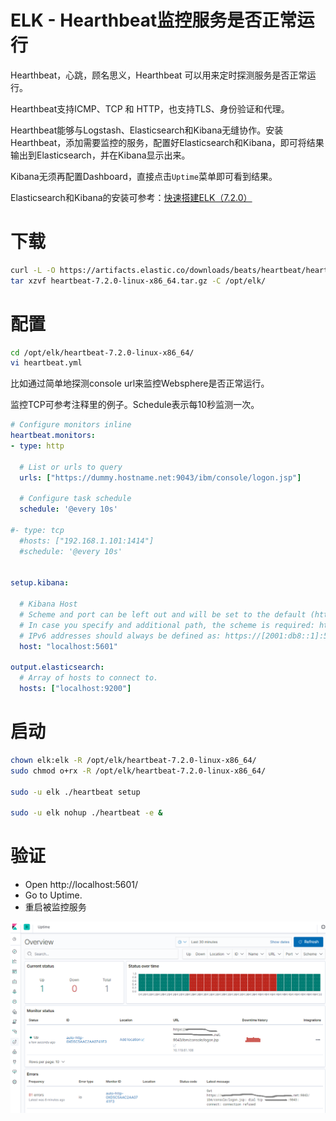 ELK - Hearthbeat监控服务是否正常运行
===
Hearthbeat，心跳，顾名思义，Hearthbeat 可以用来定时探测服务是否正常运行。

Hearthbeat支持ICMP、TCP 和 HTTP，也支持TLS、身份验证和代理。

Hearthbeat能够与Logstash、Elasticsearch和Kibana无缝协作。安装Hearthbeat，添加需要监控的服务，配置好Elasticsearch和Kibana，即可将结果输出到Elasticsearch，并在Kibana显示出来。

Kibana无须再配置Dashboard，直接点击`Uptime`菜单即可看到结果。

Elasticsearch和Kibana的安装可参考：[快速搭建ELK（7.2.0）](https://blog.csdn.net/prufeng/article/details/95733467)
# 下载
```bash
curl -L -O https://artifacts.elastic.co/downloads/beats/heartbeat/heartbeat-7.2.0-linux-x86_64.tar.gz
tar xzvf heartbeat-7.2.0-linux-x86_64.tar.gz -C /opt/elk/
```

# 配置
```bash
cd /opt/elk/heartbeat-7.2.0-linux-x86_64/
vi heartbeat.yml
```
比如通过简单地探测console url来监控Websphere是否正常运行。

监控TCP可参考注释里的例子。Schedule表示每10秒监测一次。

```yml
# Configure monitors inline
heartbeat.monitors:
- type: http

  # List or urls to query
  urls: ["https://dummy.hostname.net:9043/ibm/console/logon.jsp"]

  # Configure task schedule
  schedule: '@every 10s'

#- type: tcp
  #hosts: ["192.168.1.101:1414"]
  #schedule: '@every 10s'


setup.kibana:

  # Kibana Host
  # Scheme and port can be left out and will be set to the default (http and 5601)
  # In case you specify and additional path, the scheme is required: http://localhost:5601/path
  # IPv6 addresses should always be defined as: https://[2001:db8::1]:5601
  host: "localhost:5601"

output.elasticsearch:
  # Array of hosts to connect to.
  hosts: ["localhost:9200"]
```

# 启动

```bash
chown elk:elk -R /opt/elk/heartbeat-7.2.0-linux-x86_64/
sudo chmod o+rx -R /opt/elk/heartbeat-7.2.0-linux-x86_64/

sudo -u elk ./heartbeat setup

sudo -u elk nohup ./heartbeat -e &
```

# 验证
* Open http://localhost:5601/
* Go to Uptime.
* 重启被监控服务

![](assets/ELK_K_Uptime.PNG)

